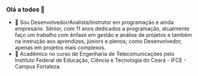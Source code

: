 ### Olá a todos 👋

<!--
**geovanimelo/geovanimelo** is a ✨ _special_ ✨ repository because its `README.md` (this file) appears on your GitHub profile.

Here are some ideas to get you started:

- 🔭 I’m currently working on ...
- 🌱 I’m currently learning ...
- 👯 I’m looking to collaborate on ...
- 🤔 I’m looking for help with ...
- 💬 Ask me about ...
- 📫 How to reach me: ...
- 😄 Pronouns: ...
- ⚡ Fun fact: ...
-->

- 👷 Sou Desenvolvedor/Analista/Instrutor em programação e ainda empresário. Sênior, com 11 anos dedicados a programação, atualmente faço um trabalho com ênfase em gestão e análise de projetos e também na instrução aos aprendizes, júniors e plenos; como Desenvolvedor, apenas em projetos mais complexos.
- 🚀 Acadêmico no curso de Engenharia de Telecomunicações pelo Instituto Federal de Educação, Ciência e Tecnologia do Ceará - IFCE - Campus Fortaleza.
